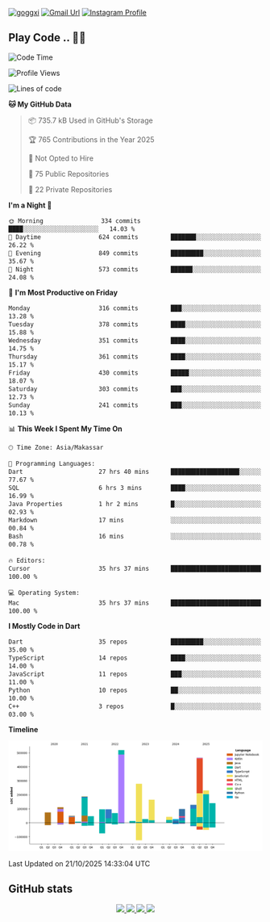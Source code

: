 [![goggxi](https://img.shields.io/badge/Portofolio-Goggxi-orange)](https://goggxi.github.io)
[![Gmail Url](https://img.shields.io/twitter/url?label=Goggxi@gmail.com&logo=gmail&style=social&url=http%3A%2F%2Fmailto%3Acontact.Goggxi@gmail.com)](mailto:Goggxi@gmail.com) [![Instagram Profile](https://img.shields.io/twitter/url?label=moh_rifkan&logo=instagram&style=social&url=https://www.instagram.com/moh_rifkan/)](https://www.instagram.com/moh_rifkan/)

## Play Code .. 💬🚀

<!-- [![Moh Rifkan GitHub stats](https://github-readme-stats.vercel.app/api?username=goggxi&count_private=true&show_icons=true&theme=dracula&custom_title=Goggxi%20Statistic%20🚀)](https://github.com/goggxi/goggxi)

[![Top Langs](https://github-readme-stats.vercel.app/api/top-langs/?username=goggxi&langs_count=8&layout=compact&show_icons=true&theme=dracula)](https://github.com/goggxi/goggxi) -->

<!--START_SECTION:waka-->
![Code Time](http://img.shields.io/badge/Code%20Time-4%2C764%20hrs%208%20mins-blue)

![Profile Views](http://img.shields.io/badge/Profile%20Views-7-blue)

![Lines of code](https://img.shields.io/badge/From%20Hello%20World%20I%27ve%20Written-2.9%20million%20lines%20of%20code-blue)

**🐱 My GitHub Data** 

> 📦 735.7 kB Used in GitHub's Storage 
 > 
> 🏆 765 Contributions in the Year 2025
 > 
> 🚫 Not Opted to Hire
 > 
> 📜 75 Public Repositories 
 > 
> 🔑 22 Private Repositories 
 > 
**I'm a Night 🦉** 

```text
🌞 Morning                334 commits         ████░░░░░░░░░░░░░░░░░░░░░   14.03 % 
🌆 Daytime                624 commits         ███████░░░░░░░░░░░░░░░░░░   26.22 % 
🌃 Evening                849 commits         █████████░░░░░░░░░░░░░░░░   35.67 % 
🌙 Night                  573 commits         ██████░░░░░░░░░░░░░░░░░░░   24.08 % 
```
📅 **I'm Most Productive on Friday** 

```text
Monday                   316 commits         ███░░░░░░░░░░░░░░░░░░░░░░   13.28 % 
Tuesday                  378 commits         ████░░░░░░░░░░░░░░░░░░░░░   15.88 % 
Wednesday                351 commits         ████░░░░░░░░░░░░░░░░░░░░░   14.75 % 
Thursday                 361 commits         ████░░░░░░░░░░░░░░░░░░░░░   15.17 % 
Friday                   430 commits         █████░░░░░░░░░░░░░░░░░░░░   18.07 % 
Saturday                 303 commits         ███░░░░░░░░░░░░░░░░░░░░░░   12.73 % 
Sunday                   241 commits         ███░░░░░░░░░░░░░░░░░░░░░░   10.13 % 
```


📊 **This Week I Spent My Time On** 

```text
🕑︎ Time Zone: Asia/Makassar

💬 Programming Languages: 
Dart                     27 hrs 40 mins      ███████████████████░░░░░░   77.67 % 
SQL                      6 hrs 3 mins        ████░░░░░░░░░░░░░░░░░░░░░   16.99 % 
Java Properties          1 hr 2 mins         █░░░░░░░░░░░░░░░░░░░░░░░░   02.93 % 
Markdown                 17 mins             ░░░░░░░░░░░░░░░░░░░░░░░░░   00.84 % 
Bash                     16 mins             ░░░░░░░░░░░░░░░░░░░░░░░░░   00.78 % 

🔥 Editors: 
Cursor                   35 hrs 37 mins      █████████████████████████   100.00 % 

💻 Operating System: 
Mac                      35 hrs 37 mins      █████████████████████████   100.00 % 
```

**I Mostly Code in Dart** 

```text
Dart                     35 repos            █████████░░░░░░░░░░░░░░░░   35.00 % 
TypeScript               14 repos            ████░░░░░░░░░░░░░░░░░░░░░   14.00 % 
JavaScript               11 repos            ███░░░░░░░░░░░░░░░░░░░░░░   11.00 % 
Python                   10 repos            ██░░░░░░░░░░░░░░░░░░░░░░░   10.00 % 
C++                      3 repos             █░░░░░░░░░░░░░░░░░░░░░░░░   03.00 % 
```



**Timeline**

![Lines of Code chart](https://raw.githubusercontent.com/Goggxi/Goggxi/main/assets/bar_graph.png)


 Last Updated on 21/10/2025 14:33:04 UTC
<!--END_SECTION:waka-->

## GitHub stats

<p align="center">
  <a href="https://github.com/goggxi">
    <img src="http://github-profile-summary-cards.vercel.app/api/cards/profile-details?username=goggxi&theme=transparent" />
  </a>
  <a href="https://github.com/goggxi">
    <img src="https://github-readme-streak-stats.herokuapp.com/?user=goggxi&hide_border=true&card_width=338&theme=transparent" />
  </a>
  <a href="https://github.com/goggxi">
    <img src="http://github-profile-summary-cards.vercel.app/api/cards/stats?username=goggxi&theme=transparent" />
  </a>
  <a href="https://github.com/goggxi">
    <img src="https://github-readme-stats.vercel.app/api/top-langs/?username=goggxi&langs_count=10&exclude_repo=&hide=c,makefile,html,css,sass,nix,nunjucks,tsql,dockerfile,shell&card_width=699&hide_border=true&theme=transparent" />
  </a>
  <!-- <br/>
  <a href="https://github.com/goggxi">
    <img src="https://komarev.com/ghpvc/?username=goggxi&color=blue&style=flat" />
  </a> -->
</p>

